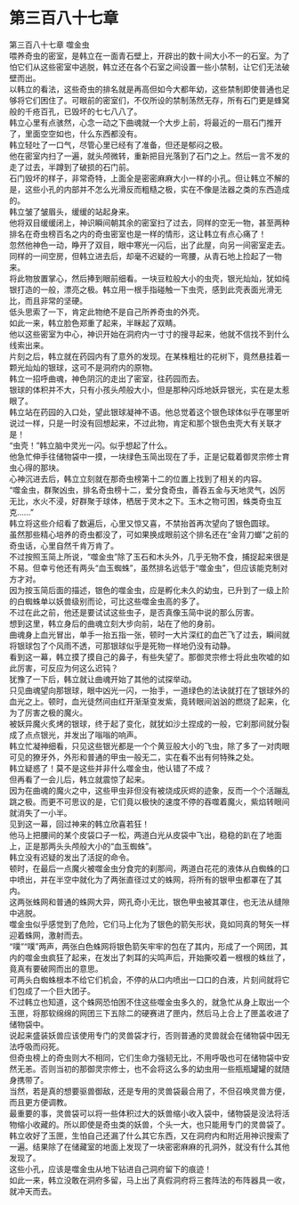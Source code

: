 # 第三百八十七章

第三百八十七章 噬金虫\
喂养奇虫的密室，是韩立在一面青石壁上，开辟出的数十间大小不一的石室。为了怕它们从这些密室中逃脱，韩立还在各个石室之间设置一些小禁制，让它们无法破壁而出。\
以韩立的看法，这些奇虫的排名就是再高但如今大都年幼，这些禁制即使普通也足够将它们困住了。可眼前的密室们，不仅所设的禁制荡然无存，所有石门更是蜂窝般的千疮百孔，已毁坏的七七八八了。\
韩立心里有点骇然，心念一动之下曲魂就一个大步上前，将最近的一扇石门推开了，里面空空如也，什么东西都没有。\
韩立轻吐了一口气，尽管心里已经有了准备，但还是郁闷之极。\
他在密室内扫了一遍，就头颅微转，重新把目光落到了石门之上。然后一言不发的走了过去，半蹲到了破损的石门前。\
石门毁坏的样子，非常奇特，上面全是密密麻麻大小一样的小孔。但让韩立不解的是，这些小孔的内部并不怎么光滑反而粗糙之极，实在不像是法器之类的东西造成的。\
韩立皱了皱眉头，缓缓的站起身来。\
他将双目缓缓闭上，神识瞬间朝其余的密室扫了过去，同样的空无一物，甚至两种排名在奇虫榜百名之内的奇虫密室也是一样的情形，这让韩立有点心痛了！\
忽然他神色一动，睁开了双目，眼中寒光一闪后，出了此屋，向另一间密室走去。\
同样的一间空房，但韩立进去后，却毫不迟疑的一弯腰，从青石地上捡起了一物来。\
将此物放置掌心，然后捧到眼前细看。一块豆粒般大小的虫壳，银光灿灿，犹如纯银打造的一般，漂亮之极。韩立用一根手指碰触一下虫壳，感到此壳表面光滑无比，而且非常的坚硬。\
低头思索了一下，肯定此物绝不是自己所养奇虫的外壳。\
如此一来，韩立脸色郑重了起来，半眯起了双睛。\
他以这些密室为中心，神识开始在洞府内一寸寸的搜寻起来，他就不信找不到什么线索出来。\
片刻之后，韩立就在药园内有了意外的发现。在某株粗壮的花树下，竟然悬挂着一颗光灿灿的银球，这可不是洞府内的原物。\
韩立一招呼曲魂，神色阴沉的走出了密室，往药园而去。\
银球的体积并不大，只有小孩头颅般大小，但是那种闪烁地妖异银光，实在是太惹眼了。\
韩立站在药园的入口处，望此银球凝神不语。他总觉着这个银色球体似乎在哪里听说过一样，只是一时没有回想起来，不过此物，肯定和那个银色虫壳大有关联才是！\
“虫壳！”韩立脑中灵光一闪。似乎想起了什么。\
他急忙伸手往储物袋中一摸，一块绿色玉简出现在了手，正是记载着御灵宗修士育虫心得的那块。\
心神沉进去后，韩立立刻就在那奇虫榜第十二的位置上找到了相关的内容。\
“噬金虫，群聚凶虫，排名奇虫榜十二，爱分食奇虫，善吞五金与天地灵气，凶厉无比，水火不浸，好群聚于球体，栖居于灵木之下。玉木之物可困，蛛类奇虫互克……”\
韩立将这些介绍看了数遍后，心里又惊又喜，不禁抬首再次望向了银色圆球。\
虽然那些精心培养的奇虫都没了，可如果换成眼前这个排名还在“金背刀螂”之前的奇虫话，心里自然千肯万肯了。\
不过按照玉简上所说，“噬金虫”除了玉石和木头外，几乎无物不食，捕捉起来很是不易。但幸亏他还有两头“血玉蜘蛛”，虽然排名远低于“噬金虫”，但应该能克制对方才对。\
因为按玉简后面的描述，银色的噬金虫，应是孵化未久的幼虫，已升到了一级上阶的白蜘蛛单以妖兽级别而论，可比这些噬金虫高的多了。\
不过在此之前，他还是要试试这些虫子，是否真像玉简中说的那么厉害。\
想到这里，韩立身后的曲魂立刻大步向前，站在了他的身前。\
曲魂身上血光冒出，单手一抬五指一张，顿时一大片深红的血芒飞了过去，瞬间就将银球包了个风雨不透，可那银球似乎是死物一样地仍没有动静。\
看到这一幕，韩立摸了摸自己的鼻子，有些失望了。那御灵宗修士将此虫吹嘘的如此厉害，可反应为何这么迟钝？\
犹豫了一下后，韩立就让曲魂开始了其他的试探举动。\
只见曲魂望向那银球，眼中凶光一闪，一抬手，一道绿色的法诀就打在了银球外的血光之上。顿时，血光徒然间由红开渐渐变发紫，竟转眼间汹汹的燃烧了起来，化为了厉害之极的魔火。\
被妖异魔火炙烤的银球，终于起了变化，就犹如沙土捏成的一般，它刹那间就分裂成了点点银光，并发出了嗡嗡的响声。\
韩立忙凝神细看，只见这些银光都是一个个黄豆般大小的飞虫，除了多了一对肉眼可见的獠牙外，外形和普通的甲虫一般无二，实在看不出有何特殊之处。\
韩立疑惑了！莫不是这些并非什么噬金虫，他认错了不成？\
但再看了一会儿后，韩立就震惊了起来。\
因为在曲魂的魔火之中，这些甲虫非但没有被烧成灰烬的迹象，反而一个个活蹦乱跳之极。而更不可思议的是，它们竟以极快的速度不停的吞噬着魔火，紫焰转眼间就消失了一小半。\
见到这一幕，回过神来的韩立欣喜若狂！\
他马上把腰间的某个皮袋口子一松，两道白光从皮袋中飞出，稳稳的趴在了地面上，正是那两头头颅般大小的“血玉蜘蛛”。\
韩立没有迟疑的发出了活捉的命令。\
顿时，在最后一点魔火被噬金虫分食完的刹那间，两道白花花的液体从白蜘蛛的口中喷出，并在半空中就化为了两张直径过丈的蛛网，将所有的银甲虫都罩在了其内。\
这两张蛛网和普通的蛛网大异，网孔奇小无比，银色甲虫被其罩住，也无法从缝隙中逃脱。\
噬金虫似乎感觉到了危险，它们马上化为了银色的箭矢形状，竟如同真的弩矢一样迎着蛛网，激射而去。\
“噗”“噗”两声，两张白色蛛网将银色箭矢牢牢的包在了其内，形成了一个网团，其内的噬金虫疯狂了起来，在发出了刺耳的尖鸣声后，开始撕咬着一根根的蛛丝了，竟真有要破网而出的意思。\
可两头白蜘蛛根本不给它们机会，不停的从口内喷出一口口的白液，片刻间就将它们包成了一个巨大团子。\
不过韩立也知道，这个蛛网恐怕困不住这些噬金虫多久的，就急忙从身上取出一个玉匣，将那软绵绵的网团三下五除二的硬赛进了匣内，然后马上合上了匣盖收进了储物袋中。\
说起来盛装妖兽应该使用专门的灵兽袋才行，否则普通的灵兽就会在储物袋中因无法呼吸而闷死。\
但奇虫榜上的奇虫则大不相同，它们生命力强韧无比，不用呼吸也可在储物袋中安然无恙。否则当初的那御灵宗修士，也不会将这么多的幼虫用一些瓶瓶罐罐的就随身携带了。\
当然，若是真的想要驱兽御敌，还是专用的灵兽袋最合用了，不但召唤灵兽方便，而且更方便调教。\
最重要的事，灵兽袋可以将一些体积过大的妖兽缩小收入袋中，储物袋是没法将活物缩小收藏的。所以即使是奇虫类的妖兽，个头一大，也只能用专门的灵兽袋了。\
韩立收好了玉匣，生怕自己还漏了什么其它东西，又在洞府内和附近用神识搜索了一遍。结果除了在储藏室的地面上发现了一块密密麻麻的孔洞外，就没有什么其他发现了。\
这些小孔，应该是噬金虫从地下钻进自己洞府留下的痕迹！\
如此一来，韩立没敢在洞府多留，马上出了真假洞府将三套阵法的布阵器具一收，就冲天而去。
